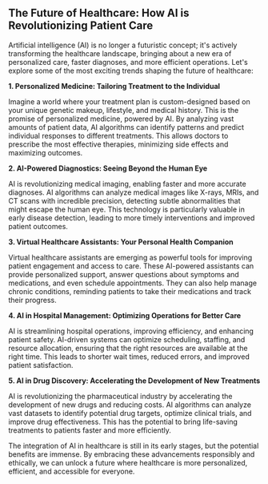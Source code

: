 ## The Future of Healthcare: How AI is Revolutionizing Patient Care

Artificial intelligence (AI) is no longer a futuristic concept; it's actively transforming the healthcare landscape, bringing about a new era of personalized care, faster diagnoses, and more efficient operations.  Let's explore some of the most exciting trends shaping the future of healthcare:

**1. Personalized Medicine: Tailoring Treatment to the Individual**

Imagine a world where your treatment plan is custom-designed based on your unique genetic makeup, lifestyle, and medical history. This is the promise of personalized medicine, powered by AI. By analyzing vast amounts of patient data, AI algorithms can identify patterns and predict individual responses to different treatments. This allows doctors to prescribe the most effective therapies, minimizing side effects and maximizing outcomes.

**2. AI-Powered Diagnostics: Seeing Beyond the Human Eye**

AI is revolutionizing medical imaging, enabling faster and more accurate diagnoses.  AI algorithms can analyze medical images like X-rays, MRIs, and CT scans with incredible precision, detecting subtle abnormalities that might escape the human eye. This technology is particularly valuable in early disease detection, leading to more timely interventions and improved patient outcomes.

**3. Virtual Healthcare Assistants: Your Personal Health Companion**

Virtual healthcare assistants are emerging as powerful tools for improving patient engagement and access to care. These AI-powered assistants can provide personalized support, answer questions about symptoms and medications, and even schedule appointments.  They can also help manage chronic conditions, reminding patients to take their medications and track their progress.

**4. AI in Hospital Management: Optimizing Operations for Better Care**

AI is streamlining hospital operations, improving efficiency, and enhancing patient safety. AI-driven systems can optimize scheduling, staffing, and resource allocation, ensuring that the right resources are available at the right time. This leads to shorter wait times, reduced errors, and improved patient satisfaction.

**5. AI in Drug Discovery: Accelerating the Development of New Treatments**

AI is revolutionizing the pharmaceutical industry by accelerating the development of new drugs and reducing costs. AI algorithms can analyze vast datasets to identify potential drug targets, optimize clinical trials, and improve drug effectiveness. This has the potential to bring life-saving treatments to patients faster and more efficiently.

The integration of AI in healthcare is still in its early stages, but the potential benefits are immense. By embracing these advancements responsibly and ethically, we can unlock a future where healthcare is more personalized, efficient, and accessible for everyone.